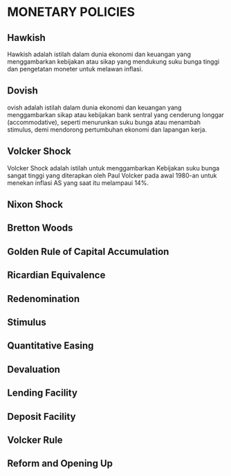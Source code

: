 # MONETARY POLICIES

## Hawkish

Hawkish adalah istilah dalam dunia ekonomi dan keuangan yang menggambarkan kebijakan atau sikap yang mendukung suku bunga tinggi dan pengetatan moneter untuk melawan inflasi.

## Dovish

ovish adalah istilah dalam dunia ekonomi dan keuangan yang menggambarkan sikap atau kebijakan bank sentral yang cenderung longgar (accommodative), seperti menurunkan suku bunga atau menambah stimulus, demi mendorong pertumbuhan ekonomi dan lapangan kerja.

## Volcker Shock

Volcker Shock adalah istilah untuk menggambarkan Kebijakan suku bunga sangat tinggi yang diterapkan oleh Paul Volcker pada awal 1980-an untuk menekan inflasi AS yang saat itu melampaui 14%.

## Nixon Shock

## Bretton Woods

## Golden Rule of Capital Accumulation

## Ricardian Equivalence

## Redenomination

## Stimulus

## Quantitative Easing

## Devaluation

## Lending Facility

## Deposit Facility

## Volcker Rule

## Reform and Opening Up